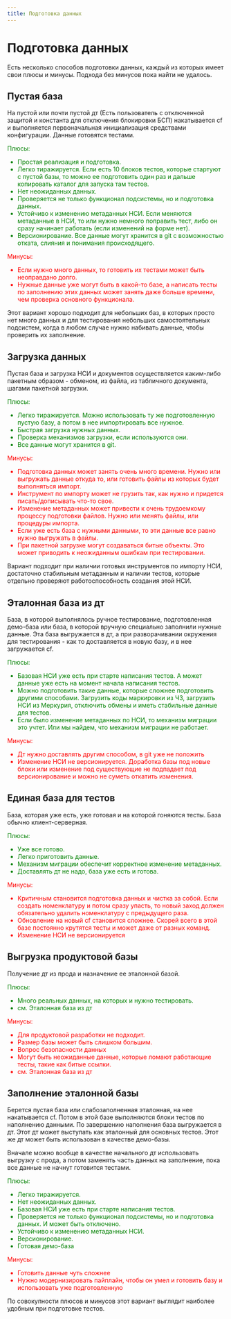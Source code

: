 ```yaml
---
title: Подготовка данных
---
```


# Подготовка данных

Есть несколько способов подготовки данных, каждый из которых имеет свои плюсы и минусы. Подхода без минусов пока найти не удалось.

## Пустая база

На пустой или почти пустой дт (Есть пользователь с отключенной защитой и константа для отключения блокировки БСП) накатывается cf и выполняется первоначальная инициализация средствами конфигурации. Данные готовятся тестами.

<font color="green">
Плюсы:

- Простая реализация и подготовка.
- Легко тиражируется. Если есть 10 блоков тестов, которые стартуют с пустой базы, то можно ее подготовить один раз и дальше копировать каталог для запуска там тестов.
- Нет неожиданных данных.
- Проверяется не только функционал подсистемы, но и подготовка данных.
- Устойчиво к изменению метаданных НСИ. Если меняются метаданные в НСИ, то или нужно немного поправить тест, либо он сразу начинает работать (если изменений на форме нет).
- Версионирование. Все данные могут хранится в git с возможностью отката, слияния и понимания происходящего.

</font>

<font color="red">
Минусы:

- Если нужно много данных, то готовить их тестами может быть неоправдано долго.
- Нужные данные уже могут быть в какой-то базе, а написать тесты по заполнению этих данных может занять даже больше времени, чем проверка основного функционала.

</font>

Этот вариант хорошо подходит для небольших баз, в которых просто нет много данных и для тестирования небольших самостоятельных подсистем, когда в любом случае нужно набивать данные, чтобы проверить их заполнение.

## Загрузка данных

Пустая база и загрузка НСИ и документов осуществляется каким-либо пакетным образом - обменом, из файла, из табличного документа, шагами пакетной загрузки.

<font color="green">
Плюсы:

- Легко тиражируется. Можно использовать ту же подготовленную пустую базу, а потом в нее импортировать все нужное.
- Быстрая загрузка нужных данных.
- Проверка механизмов загрузки, если используются они.
- Все данные могут хранится в git.

</font>

<font color="red">
Минусы:

- Подготовка данных может занять очень много времени. Нужно или выгружать данные откуда то, или готовить файлы из которых будет выполняться импорт.
- Инструмент по импорту может не грузить так, как нужно и придется писать/дописывать что-то свое.
- Изменение метаданных может привести к очень трудоемкому процессу подготовки файлов. Нужно или менять файлы, или процедуры импорта.
- Если уже есть база с нужными данными, то эти данные все равно нужно выгружать в файлы.
- При пакетной загрузке могут создаваться битые объекты. Это может приводить к неожиданным ошибкам при тестировании.

</font>

Вариант подходит при наличии готовых инструментов по импорту НСИ, достаточно стабильным метаданным и наличии тестов, которые отдельно проверяют работоспособность создания этой НСИ.

## Эталонная база из дт

База, в которой выполнялось ручное тестирование, подготовленная демо-база или база, в которой вручную специально заполнили нужные данные. Эта база выгружается в дт, а при разворачивании окружения для тестирования - как то доставляется в новую базу, и в нее загружается cf.

<font color="green">
Плюсы:

- Базовая НСИ уже есть при старте написания тестов. А может данные уже есть на момент начала написания тестов.
- Можно подготовить такие данные, которые сложнее подготовить другими способами. Загрузить коды маркировки из ЧЗ, загрузить НСИ из Меркурия, отключить обмены и иметь стабильные данные для тестов.
- Если было изменение метаданных по НСИ, то механизм миграции это учтет. Или мы найдем, что механизм миграции не работает.

</font>

<font color="red">
Минусы:

- Дт нужно доставлять другим способом, в git уже не положить
- Изменение НСИ не версионируется. Доработка базы под новые блоки или изменение под существующие не подпадает под версионирование и можно не суметь откатить изменения.

</font>

## Единая база для тестов

База, которая уже есть, уже готовая и на которой гоняются тесты. База обычно клиент-серверная.

<font color="green">
Плюсы:

- Уже все готово.
- Легко приготовить данные.
- Механизм миграции обеспечит корректное изменение метаданных.
- Доставлять дт не надо, база уже есть и готова.

</font>

<font color="red">
Минусы:

- Критичным становится подготовка данных и чистка за собой. Если создать номенклатуру и потом сразу упасть, то новый заход должен обязательно удалить номенклатуру с предыдущего раза.
- Обновление на новый cf становится сложнее. Скорей всего в этой базе постоянно крутятся тесты и может даже от разных команд.
- Изменение НСИ не версионируется

</font>

## Выгрузка продуктовой базы

Получение дт из прода и назначение ее эталонной базой.

<font color="green">
Плюсы:

- Много реальных данных, на которых и нужно тестировать.
- см. Эталонная база из дт

</font>

<font color="red">
Минусы:

- Для продуктовой разработки не подходит.
- Размер базы может быть слишком большим.
- Вопрос безопасности данных
- Могут быть неожиданные данные, которые ломают работающие тесты, такие как битые ссылки.
- см. Эталонная база из дт

</font>

## Заполнение эталонной базы

Берется пустая база или слабозаполненная эталонная, на нее накатывается cf. Потом в этой базе выполняются блоки тестов по наполнению данными. По завершению наполнения база выгружается в дт. Этот дт может выступать как эталонный для основных тестов. Этот же дт может быть использован в качестве демо-базы.

Вначале можно вообще в качестве начального дт использовать выгрузку с прода, а потом заменять часть данных на заполнение, пока все данные не начнут готовится тестами.

<font color="green">
Плюсы:

- Легко тиражируется.
- Нет неожиданных данных.
- Базовая НСИ уже есть при старте написания тестов.
- Проверяется не только функционал подсистемы, но и подготовка данных. И может быть отключено.
- Устойчиво к изменению метаданных НСИ.
- Версионирование.
- Готовая демо-база

</font>

<font color="red">
Минусы:

- Готовить данные чуть сложнее
- Нужно модернизировать пайплайн, чтобы он умел и готовить базу и использовать уже подготовленную

</font>

По совокупности плюсов и минусов этот вариант выглядит наиболее удобным при подготовке тестов.